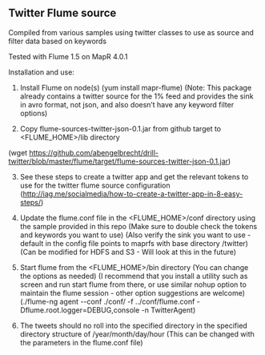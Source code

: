## Twitter Flume source

Compiled from various samples using twitter classes to use as source and filter data based on keywords


Tested with Flume 1.5 on MapR 4.0.1

Installation and use:

1) Install Flume on node(s) (yum install mapr-flume)
(Note: This package already contains a twitter source for the 1% feed and provides the sink in avro format, not json, and also doesn’t have any keyword filter options)

2) Copy flume-sources-twitter-json-0.1.jar from github target to <FLUME_HOME>/lib directory

(wget https://github.com/abengelbrecht/drill-twitter/blob/master/flume/target/flume-sources-twitter-json-0.1.jar)

3) See these steps to create a twitter app and get the relevant tokens to use for the twitter flume source configuration (http://iag.me/socialmedia/how-to-create-a-twitter-app-in-8-easy-steps/)

4) Update the flume.conf file in the <FLUME_HOME>/conf directory using the sample provided in this repo
(Make sure to double check the tokens and keywords you want to use)
(Also verify the sink you want to use - default in the config file points to maprfs with base directory /twitter)
(Can be modified for HDFS and S3 - Will look at this in the future)

5) Start flume from the <FLUME_HOME>/bin directory (You can change the options as needed)
(I recommend that you install a utility such as screen and run start flume from there, or use similar nohup option to maintain the flume session - other option suggestions are welcome)
(./flume-ng agent --conf ./conf/ -f ../conf/flume.conf -Dflume.root.logger=DEBUG,console -n TwitterAgent)

6) The tweets should no roll into the specified directory in the specified directory structure of /year/month/day/hour (This can be changed with the parameters in the flume.conf file)

 

 